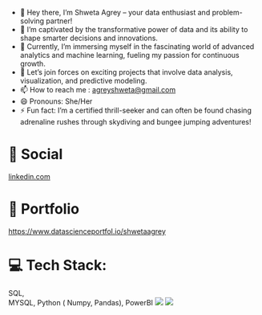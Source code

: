 - 👋 Hey there, I’m Shweta Agrey – your data enthusiast and problem-solving partner!
- 👀 I’m captivated by the transformative power of data and its ability to shape smarter decisions and innovations.
- 🌱 Currently, I’m immersing myself in the fascinating world of advanced analytics and machine learning, fueling my passion for continuous growth.
- 💞️ Let’s join forces on exciting projects that involve data analysis, visualization, and predictive modeling.
- 📫 How to reach me : agreyshweta@gmail.com
- 😄 Pronouns: She/Her
- ⚡ Fun fact: I’m a certified thrill-seeker and can often be found chasing adrenaline rushes through skydiving and bungee jumping adventures!

<!---
shwetaagrey/shwetaagrey is a ✨ special ✨ repository because its `README.md` (this file) appears on your GitHub profile.
You can click the Preview link to take a look at your changes.
--->
# 🛜 Social 
[ linkedin.com ](https://www.linkedin.com/in/shweta-agrey/)

# 📁 Portfolio 
https://www.datascienceportfol.io/shwetaagrey

# 💻 Tech Stack:
SQL,  
MYSQL, 
Python ( Numpy, Pandas), 
PowerBI 
<img src="{{ url_for('static', filename='/'.join(['C:\Users\SHWETA\Downloads\68747470733a2f2f696d672e736869656c64732e696f2f62616467652f6e756d70792d2532333031333234332e7376673f7374796c653d666f722d7468652d6261646765266c6f676f3d6e756d7079266c6f676f436f6c6f723d7768697465 (1).svg', 'user', profilePic])) }}" />
<img src="{{ url_for('static', filename='/'.join(['img', 'user', profilePic])) }}" />


